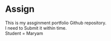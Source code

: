 # Assign
This is my assginment portfolio Github repository.
<br>
I need to Submit it within time.
<br>
Student = Maryam
